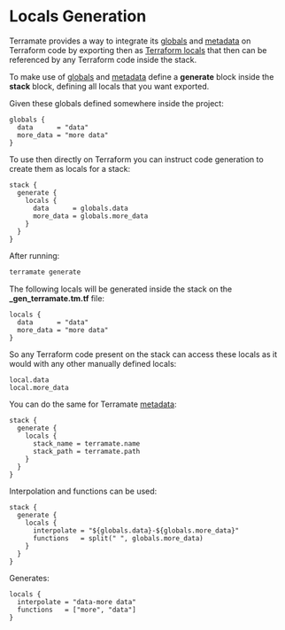 # Locals Generation

Terramate provides a way to integrate its [globals](globals.md) and
[metadata](metadata.md) on Terraform code by exporting then as
[Terraform locals](https://www.terraform.io/language/values/locals) that
then can be referenced by any Terraform code inside the stack.

To make use of [globals](globals.md) and [metadata](metadata.md) define
a **generate** block inside the **stack** block, defining all locals
that you want exported.

Given these globals defined somewhere inside the project:

```hcl
globals {
  data      = "data"
  more_data = "more data"
}
```

To use then directly on Terraform you can instruct code generation
to create them as locals for a stack:

```hcl
stack {
  generate {
    locals {
      data      = globals.data
      more_data = globals.more_data
    }
  }
}
```

After running:

```sh
terramate generate
```

The following locals will be generated inside the stack on
the **_gen_terramate.tm.tf** file:

```hcl
locals {
  data      = "data"
  more_data = "more data"
}
```

So any Terraform code present on the stack can access these locals
as it would with any other manually defined locals:

```hcl
local.data
local.more_data
```

You can do the same for Terramate [metadata](metadata.md):

```hcl
stack {
  generate {
    locals {
      stack_name = terramate.name
      stack_path = terramate.path
    }
  }
}
```

Interpolation and functions can be used:

```hcl
stack {
  generate {
    locals {
      interpolate = "${globals.data}-${globals.more_data}"
      functions   = split(" ", globals.more_data)
    }
  }
}
```

Generates:

```hcl
locals {
  interpolate = "data-more data"
  functions   = ["more", "data"]
}
```
